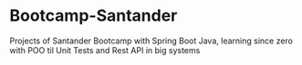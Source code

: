 # Bootcamp-Santander
Projects of Santander Bootcamp with Spring Boot Java, learning since zero with POO til Unit Tests and Rest API in big systems
